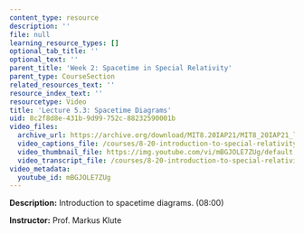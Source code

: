 ```yaml
---
content_type: resource
description: ''
file: null
learning_resource_types: []
optional_tab_title: ''
optional_text: ''
parent_title: 'Week 2: Spacetime in Special Relativity'
parent_type: CourseSection
related_resources_text: ''
resource_index_text: ''
resourcetype: Video
title: 'Lecture 5.3: Spacetime Diagrams'
uid: 8c2f8d8e-431b-9d99-752c-88232590001b
video_files:
  archive_url: https://archive.org/download/MIT8.20IAP21/MIT8_20IAP21_lec05-3_300k.mp4
  video_captions_file: /courses/8-20-introduction-to-special-relativity-january-iap-2021/d4accffd4d1b570799c03414fcfa87c1_mBGJOLE7ZUg.vtt
  video_thumbnail_file: https://img.youtube.com/vi/mBGJOLE7ZUg/default.jpg
  video_transcript_file: /courses/8-20-introduction-to-special-relativity-january-iap-2021/5807dcbad163990014ac09eb0bb8b082_mBGJOLE7ZUg.pdf
video_metadata:
  youtube_id: mBGJOLE7ZUg
---
```


**Description:** Introduction to spacetime diagrams. (08:00)

**Instructor:** Prof. Markus Klute